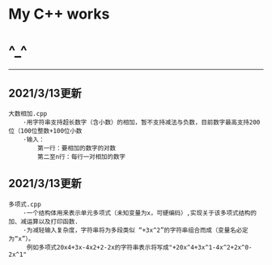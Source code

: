 # My C++ works
# ^_^

***
## 2021/3/13更新
    大数相加.cpp
        ·用字符串支持超长数字（含小数）的相加，暂不支持减法与负数，目前数字最高支持200位（100位整数+100位小数
        ·输入：
            第一行：要相加的数字的对数
            第二至n行：每行一对相加的数字
## 2021/3/13更新    
    多项式.cpp
        ·一个结构体用来表示单元多项式（未知变量为x，可硬编码）,实现关于该多项式结构的加、减运算以及打印函数.
        ·为减轻输入复杂度，字符串将为多段类似 “+3x^2”的字符串组合而成（变量名必定为“x”）。
         例如多项式20x4+3x-4x2+2-2x的字符串表示将写成"+20x^4+3x^1-4x^2+2x^0-2x^1"


            
